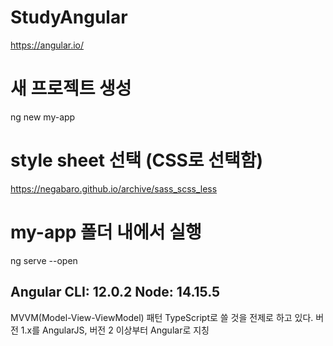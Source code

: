 # StudyAngular

https://angular.io/  



# 새 프로젝트 생성  
ng new my-app  

# style sheet 선택 (CSS로 선택함)  
https://negabaro.github.io/archive/sass_scss_less  

# my-app 폴더 내에서 실행  
ng serve --open  



Angular CLI: 12.0.2
Node: 14.15.5
---
MVVM(Model-View-ViewModel) 패턴
TypeScript로 쓸 것을 전제로 하고 있다.
버전 1.x를 AngularJS, 버전 2 이상부터 Angular로 지칭

